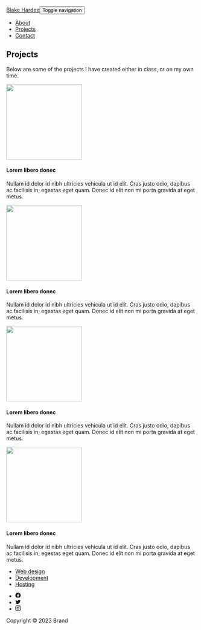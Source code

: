<!DOCTYPE html>
<html class="text-start" lang="en">

<head>
    <meta charset="utf-8">
    <meta name="viewport" content="width=device-width, initial-scale=1.0, shrink-to-fit=no">
    <title>Portfolio</title>
    <link rel="stylesheet" href="assets/bootstrap/css/bootstrap.min.css">
    <link rel="stylesheet" href="assets/css/Features-Image-images.css">
    <link rel="stylesheet" href="assets/css/Navbar-Right-Links-Dark-icons.css">
</head>

<body>
    <nav class="navbar navbar-dark navbar-expand-md bg-dark py-3">
        <div class="container"><a class="navbar-brand d-flex align-items-center" href="About.html"><span>Blake Hardee</span></a><button data-bs-toggle="collapse" class="navbar-toggler" data-bs-target="#navcol-5"><span class="visually-hidden">Toggle navigation</span><span class="navbar-toggler-icon"></span></button>
            <div class="collapse navbar-collapse" id="navcol-5">
                <ul class="navbar-nav ms-auto">
                    <li class="nav-item"><a class="nav-link" href="About.html">About</a></li>
                    <li class="nav-item"><a class="nav-link active" href="Projects.html">Projects</a></li>
                    <li class="nav-item"><a class="nav-link" href="Contact.html">Contact</a></li>
                </ul>
            </div>
        </div>
    </nav>
    <div class="container py-4 py-xl-5">
        <div class="row mb-5">
            <div class="col-md-8 col-xl-6 text-center mx-auto">
                <h2>Projects</h2>
                <p class="w-lg-50">Below are some of the projects I have created either in class, or on my own time.</p>
            </div>
        </div>
        <div class="row gy-4 row-cols-1 row-cols-md-2">
            <div class="col">
                <div class="d-flex flex-column flex-lg-row">
                    <div class="w-100"><img class="rounded img-fluid d-block w-100 fit-cover" style="height: 200px;" src="https://cdn.bootstrapstudio.io/placeholders/1400x800.png"></div>
                    <div class="py-4 py-lg-0 px-lg-4">
                        <h4>Lorem libero donec</h4>
                        <p>Nullam id dolor id nibh ultricies vehicula ut id elit. Cras justo odio, dapibus ac facilisis in, egestas eget quam. Donec id elit non mi porta gravida at eget metus.</p>
                    </div>
                </div>
            </div>
            <div class="col">
                <div class="d-flex flex-column flex-lg-row">
                    <div class="w-100"><img class="rounded img-fluid d-block w-100 fit-cover" style="height: 200px;" src="https://cdn.bootstrapstudio.io/placeholders/1400x800.png"></div>
                    <div class="py-4 py-lg-0 px-lg-4">
                        <h4>Lorem libero donec</h4>
                        <p>Nullam id dolor id nibh ultricies vehicula ut id elit. Cras justo odio, dapibus ac facilisis in, egestas eget quam. Donec id elit non mi porta gravida at eget metus.</p>
                    </div>
                </div>
            </div>
            <div class="col">
                <div class="d-flex flex-column flex-lg-row">
                    <div class="w-100"><img class="rounded img-fluid d-block w-100 fit-cover" style="height: 200px;" src="https://cdn.bootstrapstudio.io/placeholders/1400x800.png"></div>
                    <div class="py-4 py-lg-0 px-lg-4">
                        <h4>Lorem libero donec</h4>
                        <p>Nullam id dolor id nibh ultricies vehicula ut id elit. Cras justo odio, dapibus ac facilisis in, egestas eget quam. Donec id elit non mi porta gravida at eget metus.</p>
                    </div>
                </div>
            </div>
            <div class="col">
                <div class="d-flex flex-column flex-lg-row">
                    <div class="w-100"><img class="rounded img-fluid d-block w-100 fit-cover" style="height: 200px;" src="https://cdn.bootstrapstudio.io/placeholders/1400x800.png"></div>
                    <div class="py-4 py-lg-0 px-lg-4">
                        <h4>Lorem libero donec</h4>
                        <p>Nullam id dolor id nibh ultricies vehicula ut id elit. Cras justo odio, dapibus ac facilisis in, egestas eget quam. Donec id elit non mi porta gravida at eget metus.</p>
                    </div>
                </div>
            </div>
        </div>
    </div>
    <div class="container text-center text-muted py-4 py-lg-5">
        <ul class="list-inline">
            <li class="list-inline-item me-4"><a class="link-secondary" href="#">Web design</a></li>
            <li class="list-inline-item me-4"><a class="link-secondary" href="#">Development</a></li>
            <li class="list-inline-item"><a class="link-secondary" href="#">Hosting</a></li>
        </ul>
        <ul class="list-inline">
            <li class="list-inline-item me-4"><svg xmlns="http://www.w3.org/2000/svg" width="1em" height="1em" fill="currentColor" viewBox="0 0 16 16" class="bi bi-facebook">
                    <path d="M16 8.049c0-4.446-3.582-8.05-8-8.05C3.58 0-.002 3.603-.002 8.05c0 4.017 2.926 7.347 6.75 7.951v-5.625h-2.03V8.05H6.75V6.275c0-2.017 1.195-3.131 3.022-3.131.876 0 1.791.157 1.791.157v1.98h-1.009c-.993 0-1.303.621-1.303 1.258v1.51h2.218l-.354 2.326H9.25V16c3.824-.604 6.75-3.934 6.75-7.951z"></path>
                </svg></li>
            <li class="list-inline-item me-4"><svg xmlns="http://www.w3.org/2000/svg" width="1em" height="1em" fill="currentColor" viewBox="0 0 16 16" class="bi bi-twitter">
                    <path d="M5.026 15c6.038 0 9.341-5.003 9.341-9.334 0-.14 0-.282-.006-.422A6.685 6.685 0 0 0 16 3.542a6.658 6.658 0 0 1-1.889.518 3.301 3.301 0 0 0 1.447-1.817 6.533 6.533 0 0 1-2.087.793A3.286 3.286 0 0 0 7.875 6.03a9.325 9.325 0 0 1-6.767-3.429 3.289 3.289 0 0 0 1.018 4.382A3.323 3.323 0 0 1 .64 6.575v.045a3.288 3.288 0 0 0 2.632 3.218 3.203 3.203 0 0 1-.865.115 3.23 3.23 0 0 1-.614-.057 3.283 3.283 0 0 0 3.067 2.277A6.588 6.588 0 0 1 .78 13.58a6.32 6.32 0 0 1-.78-.045A9.344 9.344 0 0 0 5.026 15z"></path>
                </svg></li>
            <li class="list-inline-item"><svg xmlns="http://www.w3.org/2000/svg" width="1em" height="1em" fill="currentColor" viewBox="0 0 16 16" class="bi bi-instagram">
                    <path d="M8 0C5.829 0 5.556.01 4.703.048 3.85.088 3.269.222 2.76.42a3.917 3.917 0 0 0-1.417.923A3.927 3.927 0 0 0 .42 2.76C.222 3.268.087 3.85.048 4.7.01 5.555 0 5.827 0 8.001c0 2.172.01 2.444.048 3.297.04.852.174 1.433.372 1.942.205.526.478.972.923 1.417.444.445.89.719 1.416.923.51.198 1.09.333 1.942.372C5.555 15.99 5.827 16 8 16s2.444-.01 3.298-.048c.851-.04 1.434-.174 1.943-.372a3.916 3.916 0 0 0 1.416-.923c.445-.445.718-.891.923-1.417.197-.509.332-1.09.372-1.942C15.99 10.445 16 10.173 16 8s-.01-2.445-.048-3.299c-.04-.851-.175-1.433-.372-1.941a3.926 3.926 0 0 0-.923-1.417A3.911 3.911 0 0 0 13.24.42c-.51-.198-1.092-.333-1.943-.372C10.443.01 10.172 0 7.998 0h.003zm-.717 1.442h.718c2.136 0 2.389.007 3.232.046.78.035 1.204.166 1.486.275.373.145.64.319.92.599.28.28.453.546.598.92.11.281.24.705.275 1.485.039.843.047 1.096.047 3.231s-.008 2.389-.047 3.232c-.035.78-.166 1.203-.275 1.485a2.47 2.47 0 0 1-.599.919c-.28.28-.546.453-.92.598-.28.11-.704.24-1.485.276-.843.038-1.096.047-3.232.047s-2.39-.009-3.233-.047c-.78-.036-1.203-.166-1.485-.276a2.478 2.478 0 0 1-.92-.598 2.48 2.48 0 0 1-.6-.92c-.109-.281-.24-.705-.275-1.485-.038-.843-.046-1.096-.046-3.233 0-2.136.008-2.388.046-3.231.036-.78.166-1.204.276-1.486.145-.373.319-.64.599-.92.28-.28.546-.453.92-.598.282-.11.705-.24 1.485-.276.738-.034 1.024-.044 2.515-.045v.002zm4.988 1.328a.96.96 0 1 0 0 1.92.96.96 0 0 0 0-1.92zm-4.27 1.122a4.109 4.109 0 1 0 0 8.217 4.109 4.109 0 0 0 0-8.217zm0 1.441a2.667 2.667 0 1 1 0 5.334 2.667 2.667 0 0 1 0-5.334z"></path>
                </svg></li>
        </ul>
        <p class="mb-0">Copyright © 2023 Brand</p>
    </div>
    <script src="assets/bootstrap/js/bootstrap.min.js"></script>
    <script src="assets/js/bs-init.js"></script>
</body>

</html>
